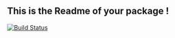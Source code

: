 ## This is the Readme of your package !

[![Build Status](https://travis-ci.org/sofienealouini/tsnn.svg?branch=master)](https://travis-ci.org/sofienealouini/tsnn)